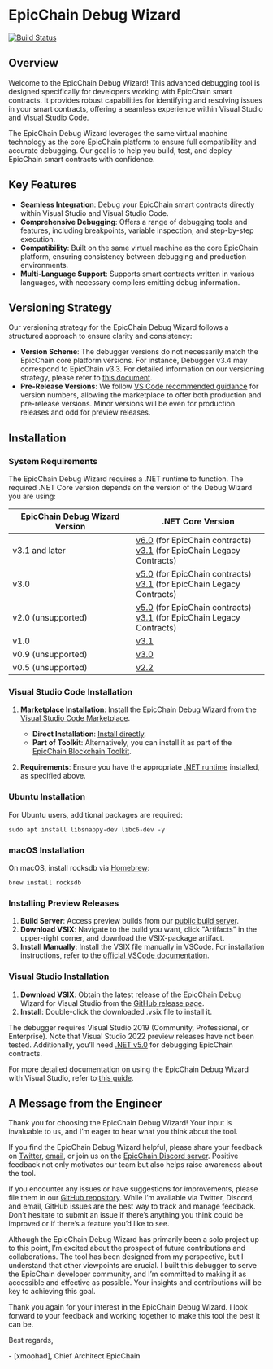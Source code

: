 # EpicChain Debug Wizard

[![Build Status](https://github.com/epicchainlabs/epicchain-debug-wizard/actions/workflows/build-vscode.yml/badge.svg)](https://github.com/epicchainlabs/epicchain-debug-wizard/actions)

## Overview

Welcome to the EpicChain Debug Wizard! This advanced debugging tool is designed specifically for developers working with EpicChain smart contracts. It provides robust capabilities for identifying and resolving issues in your smart contracts, offering a seamless experience within Visual Studio and Visual Studio Code.

The EpicChain Debug Wizard leverages the same virtual machine technology as the core EpicChain platform to ensure full compatibility and accurate debugging. Our goal is to help you build, test, and deploy EpicChain smart contracts with confidence.

## Key Features

- **Seamless Integration**: Debug your EpicChain smart contracts directly within Visual Studio and Visual Studio Code.
- **Comprehensive Debugging**: Offers a range of debugging tools and features, including breakpoints, variable inspection, and step-by-step execution.
- **Compatibility**: Built on the same virtual machine as the core EpicChain platform, ensuring consistency between debugging and production environments.
- **Multi-Language Support**: Supports smart contracts written in various languages, with necessary compilers emitting debug information.

## Versioning Strategy

Our versioning strategy for the EpicChain Debug Wizard follows a structured approach to ensure clarity and consistency:

- **Version Scheme**: The debugger versions do not necessarily match the EpicChain core platform versions. For instance, Debugger v3.4 may correspond to EpicChain v3.3. For detailed information on our versioning strategy, please refer to [this document](https://github.com/epicchainlabs/epicchain-debug-wizard#versioning-strategy).
- **Pre-Release Versions**: We follow [VS Code recommended guidance](https://code.visualstudio.com/api/working-with-extensions/publishing-extension#prerelease-extensions) for version numbers, allowing the marketplace to offer both production and pre-release versions. Minor versions will be even for production releases and odd for preview releases. 

## Installation

### System Requirements

The EpicChain Debug Wizard requires a .NET runtime to function. The required .NET Core version depends on the version of the Debug Wizard you are using:

| EpicChain Debug Wizard Version | .NET Core Version |
|--------------------------------|-------------------|
| v3.1 and later                  | [v6.0](https://dotnet.microsoft.com/download/dotnet/6.0) (for EpicChain contracts) <br /> [v3.1](https://dotnet.microsoft.com/download/dotnet-core/3.1) (for EpicChain Legacy Contracts) |
| v3.0                            | [v5.0](https://dotnet.microsoft.com/download/dotnet/5.0) (for EpicChain contracts) <br /> [v3.1](https://dotnet.microsoft.com/download/dotnet-core/3.1) (for EpicChain Legacy Contracts) |
| v2.0 (unsupported)              | [v5.0](https://dotnet.microsoft.com/download/dotnet/5.0) (for EpicChain contracts) <br /> [v3.1](https://dotnet.microsoft.com/download/dotnet-core/3.1) (for EpicChain Legacy Contracts) |
| v1.0                            | [v3.1](https://dotnet.microsoft.com/download/dotnet/3.1) |
| v0.9 (unsupported)              | [v3.0](https://dotnet.microsoft.com/download/dotnet/3.0) |
| v0.5 (unsupported)              | [v2.2](https://dotnet.microsoft.com/download/dotnet/2.2) |

### Visual Studio Code Installation

1. **Marketplace Installation**: Install the EpicChain Debug Wizard from the [Visual Studio Code Marketplace](https://marketplace.visualstudio.com/vscode).
   - **Direct Installation**: [Install directly](https://marketplace.visualstudio.com/items?itemName=epic-chain.epic-debugger).
   - **Part of Toolkit**: Alternatively, you can install it as part of the [EpicChain Blockchain Toolkit](https://marketplace.visualstudio.com/items?itemName=epic-chain.epic-blockchain-toolkit).
   
2. **Requirements**: Ensure you have the appropriate [.NET runtime](https://dotnet.microsoft.com/download/dotnet-core) installed, as specified above.

### Ubuntu Installation

For Ubuntu users, additional packages are required:

```shell
sudo apt install libsnappy-dev libc6-dev -y
```

### macOS Installation

On macOS, install rocksdb via [Homebrew](https://brew.sh/):

```shell
brew install rocksdb
```

### Installing Preview Releases

1. **Build Server**: Access preview builds from our [public build server](https://dev.azure.com/epic-chain/Build/_build?definitionId=4&_a=summary).
2. **Download VSIX**: Navigate to the build you want, click "Artifacts" in the upper-right corner, and download the VSIX-package artifact.
3. **Install Manually**: Install the VSIX file manually in VSCode. For installation instructions, refer to the [official VSCode documentation](https://code.visualstudio.com/docs/editor/extension-gallery#_install-from-a-vsix).

### Visual Studio Installation

1. **Download VSIX**: Obtain the latest release of the EpicChain Debug Wizard for Visual Studio from the [GitHub release page](https://github.com/epicchainlabs/epicchain-debug-wizard/releases).
2. **Install**: Double-click the downloaded .vsix file to install it.

The debugger requires Visual Studio 2019 (Community, Professional, or Enterprise). Note that Visual Studio 2022 preview releases have not been tested. Additionally, you’ll need [.NET v5.0](https://dotnet.microsoft.com/download/dotnet/5.0) for debugging EpicChain contracts.

For more detailed documentation on using the EpicChain Debug Wizard with Visual Studio, refer to [this guide](docs/visual-studio.md).

## A Message from the Engineer

Thank you for choosing the EpicChain Debug Wizard! Your input is invaluable to us, and I’m eager to hear what you think about the tool.

If you find the EpicChain Debug Wizard helpful, please share your feedback on [Twitter](https://twitter.com/devhawk), [email](mailto:harry@epic-chain.org), or join us on the [EpicChain Discord server](https://discord.gg/G5WEPwC). Positive feedback not only motivates our team but also helps raise awareness about the tool.

If you encounter any issues or have suggestions for improvements, please file them in our [GitHub repository](https://github.com/epicchainlabs/epicchain-debug-wizard/issues). While I’m available via Twitter, Discord, and email, GitHub issues are the best way to track and manage feedback. Don’t hesitate to submit an issue if there’s anything you think could be improved or if there’s a feature you’d like to see.

Although the EpicChain Debug Wizard has primarily been a solo project up to this point, I’m excited about the prospect of future contributions and collaborations. The tool has been designed from my perspective, but I understand that other viewpoints are crucial. I built this debugger to serve the EpicChain developer community, and I’m committed to making it as accessible and effective as possible. Your insights and contributions will be key to achieving this goal.

Thank you again for your interest in the EpicChain Debug Wizard. I look forward to your feedback and working together to make this tool the best it can be.

Best regards,

\- [xmoohad], Chief Architect EpicChain
